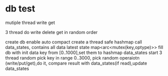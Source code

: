 # db test 


mutiple thread write get

3 thread do write delete get in random order

create db enable auto compact
create a thread safe hashmap call data_states, contains all data latest state map<arc<mutex(key,optype)>>
fill db with init data key from [0..1000],set them to hashmap data_states
start 3 thread  random pick key in range 0..3000, pick random operaiotn (write/put/get),do it, compare result with data_states(if read),update data_states 

